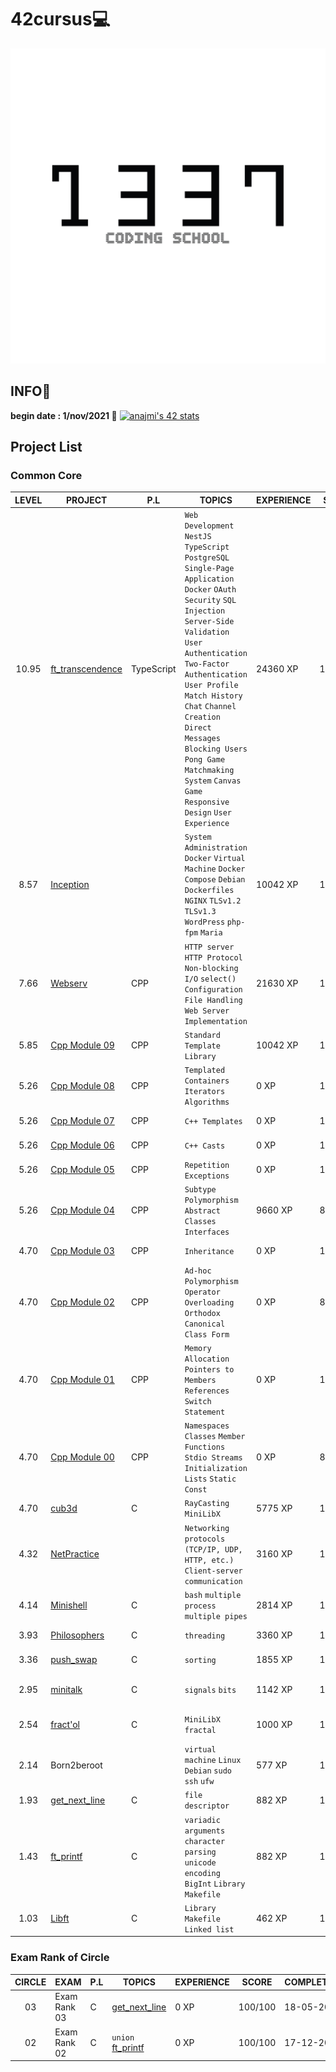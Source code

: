 # 42cursus💻

![1337](./image/README/1337.png)

## INFO👷

**begin date : 1/nov/2021 🎉**
[![anajmi's 42 stats](https://badge.mediaplus.ma/greenbinary/anajmi)](https://github.com/oakoudad/badge42)

## Project List
### Common Core

| LEVEL | PROJECT | P.L | TOPICS | EXPERIENCE | SCORE | COMPLETION | DOCUMENTS |
| :----: | -------- | ---------- | ------ | ------------------ | -------- | ------ | ------ |
|	10.95	|	[ft_transcendence](https://github.com/NajmiAchraf/ft_transcendence/tree/7df780ae6f1c091ae69769ded3681a0bdd991715)	| TypeScript | `Web Development` `NestJS` `TypeScript` `PostgreSQL` `Single-Page Application` `Docker` `OAuth` `Security` `SQL Injection` `Server-Side Validation` `User Authentication` `Two-Factor Authentication` `User Profile` `Match History` `Chat` `Channel Creation` `Direct Messages` `Blocking Users` `Pong Game` `Matchmaking System` `Canvas Game` `Responsive Design` `User Experience` |	24360 XP	|	100/100	| 08-01-2024 | [en subject ft_transcendence](./Subjects/en.subject.ft_transcendence.pdf) |
|	8.57	|	[Inception](https://github.com/NajmiAchraf/Inception/tree/e37f3503296867385d622292132f3d36e5998dc1)	|  | `System Administration` `Docker` `Virtual Machine` `Docker Compose` `Debian` `Dockerfiles` `NGINX` `TLSv1.2` `TLSv1.3` `WordPress` `php-fpm` `Maria` |	10042 XP	|	100/100	| 20-08-2023 | [en subject Inception](./Subjects/en.subject.Inception.pdf) |
|	7.66	|	[Webserv](https://github.com/NajmiAchraf/Webserv/tree/54c9b984e0921fd0b30963927b106cd0d877c9f2)	| CPP | `HTTP server` `HTTP Protocol` `Non-blocking I/O` `select()` `Configuration File Handling` `Web Server Implementation` |	21630 XP	|	125/100	| 26-06-2023 | [en subject Webserv](./Subjects/en.subject.Webserv.pdf) |
|	5.85	|	[Cpp Module 09](https://github.com/NajmiAchraf/Cpp-Module-09/tree/43627954ca79195e1e806622ca2ee6bbc3b039f6)	| CPP | `Standard Template Library` |	10042 XP	|	100/100	| 27-03-2023 | [en subject Cpp Module 09](./Subjects/en.subject.C++09.pdf) |
|	5.26	|	[Cpp Module 08](https://github.com/NajmiAchraf/Cpp-Module-08/tree/d84255fc48031362c00df53f4a442bcc502ae178)	| CPP | `Templated Containers` `Iterators` `Algorithms` |	0 XP	|	100/100	| 14-02-2023 | [en subject Cpp Module 08](./Subjects/en.subject.C++08.pdf) |
|	5.26	|	[Cpp Module 07](https://github.com/NajmiAchraf/Cpp-Module-07/tree/f788cd74dd86adc322cf6f3c0f0e407663971e39)	| CPP | `C++ Templates` |	0 XP	|	100/100	| 12-02-2023 | [en subject Cpp Module 07](./Subjects/en.subject.C++07.pdf) |
|	5.26	|	[Cpp Module 06](https://github.com/NajmiAchraf/Cpp-Module-06/tree/406c60a722cdd5d68fa622f0838d333128c1af2a)	| CPP | `C++ Casts` |	0 XP	|	100/100	| 09-02-2023 | [en subject Cpp Module 06](./Subjects/en.subject.C++06.pdf) |
|	5.26	|	[Cpp Module 05](https://github.com/NajmiAchraf/Cpp-Module-05/tree/0819c4d8cf8a607cfcb389f26e007bf5442322cb)	| CPP | `Repetition` `Exceptions` |	0 XP	|	100/100	| 02-02-2023 | [en subject Cpp Module 05](./Subjects/en.subject.C++05.pdf) |
|	5.26	|	[Cpp Module 04](https://github.com/NajmiAchraf/Cpp-Module-04/tree/1eddb28ab9fd4df0d3ac820c9b7110fdf1472292)	| CPP | `Subtype Polymorphism` `Abstract Classes` `Interfaces` |	9660 XP	|	80/100	| 28-01-2023 | [en subject Cpp Module 04](./Subjects/en.subject.C++04.pdf) |
|	4.70	|	[Cpp Module 03](https://github.com/NajmiAchraf/Cpp-Module-03/tree/1a0a9dc6a8e18958f4d47e22b63375d018622555)	| CPP | `Inheritance` |	0 XP	|	100/100	| 21-01-2023 | [en subject Cpp Module 03](./Subjects/en.subject.C++03.pdf) |
|	4.70	| [Cpp Module 02](https://github.com/NajmiAchraf/Cpp-Module-02/tree/0d33224166c6dfb4906f660e6f5380e49b29b1d6) | CPP | `Ad-hoc Polymorphism` `Operator Overloading` `Orthodox Canonical Class Form` |	0 XP	| 80/100 | 16-01-2023 | [en subject Cpp Module 02](./Subjects/en.subject.C++02.pdf) |
|	4.70	| [Cpp Module 01](https://github.com/NajmiAchraf/Cpp-Module-01/tree/11fb1cb34ffb7cd16ea279b6f0ab9c7a7ea81f93) | CPP | `Memory Allocation` `Pointers to Members` `References` `Switch Statement` |	0 XP	| 100/100 | 09-01-2023 | [en subject Cpp Module 01](./Subjects/en.subject.C++01.pdf) |
|	4.70	| [Cpp Module 00](https://github.com/NajmiAchraf/Cpp-Module-00/tree/2b027e6267f23bd695b01625c1dfbf82876df210) | CPP | `Namespaces` `Classes` `Member Functions` `Stdio Streams` `Initialization Lists` `Static` `Const` |	0 XP	| 80/100 | 14-12-2022 | [en subject Cpp Module 00](./Subjects/en.subject.C++00.pdf) |
|	4.70	|	[cub3d](https://github.com/NajmiAchraf/Cub3D/tree/ce2711e3113ab0fe42192f77f8f8180c58f3d280)	| C | `RayCasting` `MiniLibX` |	5775 XP	|	115/100	| 29-11-2022 | [en subject cub3d](./Subjects/en.subject.cub3d.pdf) |
|	4.32	|	[NetPractice](https://github.com/NajmiAchraf/NetPractice/tree/fd4e0087075d9451f29ff4398a51ce867f7007a6)	|  | `Networking protocols (TCP/IP, UDP, HTTP, etc.)` `Client-server communication` |	3160 XP	|	100/100	| 27-10-2022 | [en subject NetPractice](./Subjects/en.subject.NetPractice.pdf) |
|	4.14	|	[Minishell](https://github.com/NajmiAchraf/minishell/tree/1e590e80b61a7a2d292a4804214a566ca4211cae)	| C | `bash` `multiple process` `multiple pipes` |	2814 XP	|	101/100	| 04-10-2022 | [en subject Minishell](./Subjects/en.subject.minishell.pdf) |
|	3.93	|	[Philosophers](https://github.com/NajmiAchraf/Philosophers/tree/30f9fa968367dd0dce32c56c7fa487197cd9c10d)	| C | `threading` |	3360 XP	|	100/100	| 15-04-2022 | [fr subject Philosophers](./Subjects/fr.subject.Philosophers.pdf) |
|	3.36	|	[push_swap](https://github.com/NajmiAchraf/push_swap/tree/ef382fbe6a3cbce63e6a594dbc5cc50d664b2ddb)	| C | `sorting` |	1855 XP	|	125/100	|	18-03-2022	| [en subject Push_Swap](./Subjects/en.subject.Push_Swap.pdf) |
|	2.95	|	[minitalk](https://github.com/NajmiAchraf/minitalk/tree/cdd40fdc3d58a9b0d8186b6da1bc9a027b32b8b2)	| C    | `signals` `bits` |	1142 XP	|	115/100	|	18-02-2022	| [fr subject minitalk](./Subjects/fr.subject.minitalk.pdf) [en subject minitalk](./Subjects/en.subject.minitalk.pdf) |
|	2.54	|	[fract'ol](https://github.com/NajmiAchraf/fract-ol/tree/4eb38f090e82451f80e0161af1a678d380b59596)	| C | `MiniLibX` `fractal` |	1000 XP	|	125/100	|	13-03-2022	| [fr subject fract'ol](./Subjects/fr.subject.fract-ol.pdf) [en subject fract'ol](./Subjects/en.subject.fract-ol.pdf) |
|	2.14	|	Born2beroot	|		| `virtual machine` `Linux` `Debian`  `sudo` `ssh` `ufw` |	577 XP	|	110/100	|	13-12-2021	|	[fr subject Born2beRoot](./Subjects/fr.subject.Born2beRoot.pdf)	|
|	1.93	|	[get_next_line](https://github.com/NajmiAchraf/get_next_line/tree/c61f30b1c2129e628578ef61cb19ad21da5db726)	|	C	|	`file descriptor`	|	882 XP	|	125/100 |	05-12-2021	|	[en subject GetNextLine](./Subjects/en.subject.GetNextLine.pdf)	|
|	1.43	|	[ft_printf](https://github.com/NajmiAchraf/ft_printf/tree/001ad1eb375ff0d9d3a804961c307b4ce5e6a0f1)	|	C	|	`variadic arguments` `character parsing` `unicode encoding` `BigInt` `Library` `Makefile`	|	882 XP	|	100/100	|	29-11-2021	|	[fr subject ft_printf](./Subjects/fr.subject.ft_printf.pdf)	|
|	1.03	|	[Libft](https://github.com/NajmiAchraf/Libft/tree/6dc22a9394736760322b70a53903e276faea31ae)	|	C	|	`Library` `Makefile` `Linked list`	|	462 XP	|	119/100	|	21-11-2021	|	[fr subject Libft](./Subjects/fr.subject.Libft.pdf)	|

### Exam Rank of Circle

| CIRCLE | EXAM | P.L | TOPICS | EXPERIENCE | SCORE | COMPLETION | DOCUMENTS |
| :----: | -------- | ---------- | ------ | ------------------ | -------- | ------ | ------ |
|	03	|	Exam Rank 03	|	C	| [get_next_line](https://github.com/NajmiAchraf/get_next_line/tree/c61f30b1c2129e628578ef61cb19ad21da5db726) |	0 XP	|	100/100	| 18-05-2022 | |
|	02	|	Exam Rank 02	|	C	| `union` [ft_printf](https://github.com/NajmiAchraf/ft_printf/tree/001ad1eb375ff0d9d3a804961c307b4ce5e6a0f1) |	0 XP	|	100/100	|	17-12-2021	|		|
